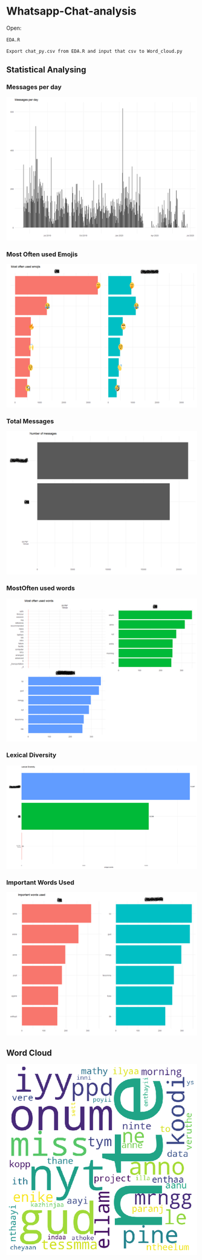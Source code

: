 # Whatsapp-Chat-analysis

Open:
```
EDA.R
```
 ```
Export chat_py.csv from EDA.R and input that csv to Word_cloud.py 
```
## Statistical Analysing 
### Messages per day
 ![](images/msg_per_day.png)
 
### Most Often used Emojis
 ![](images/emoji.png)
 
### Total Messages
 ![](images/tot_msg.png)

### MostOften used words
 ![](images/most_often.png)
 
### Lexical Diversity
 ![](images/lex.png)

### Important Words Used
 ![](images/imp_word.png)
 
## Word Cloud 
 ![](images/frnd.png)
